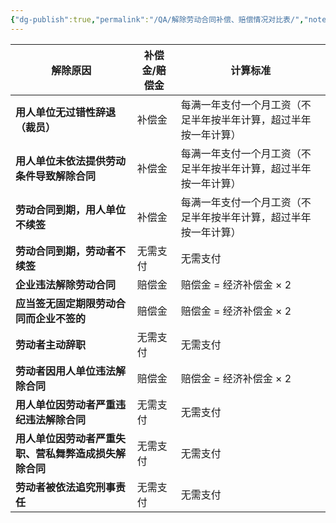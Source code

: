 ```yaml
---
{"dg-publish":true,"permalink":"/QA/解除劳动合同补偿、赔偿情况对比表/","noteIcon":"","created":"2025-03-27T18:41:13.309+08:00"}
---
```


| **解除原因**                      | **补偿金/赔偿金** | **计算标准**                         |
| ----------------------------- | ----------- | -------------------------------- |
| **用人单位无过错性辞退（裁员）**            | 补偿金         | 每满一年支付一个月工资（不足半年按半年计算，超过半年按一年计算） |
| **用人单位未依法提供劳动条件导致解除合同**       | 补偿金         | 每满一年支付一个月工资（不足半年按半年计算，超过半年按一年计算） |
| **劳动合同到期，用人单位不续签**            | 补偿金         | 每满一年支付一个月工资（不足半年按半年计算，超过半年按一年计算） |
| **劳动合同到期，劳动者不续签**             | 无需支付        | 无需支付                             |
| **企业违法解除劳动合同**                | 赔偿金         | 赔偿金 = 经济补偿金 × 2                  |
| **应当签无固定期限劳动合同而企业不签的**        | 赔偿金         | 赔偿金 = 经济补偿金 × 2                  |
| **劳动者主动辞职**                   | 无需支付        | 无需支付                             |
| **劳动者因用人单位违法解除合同**            | 赔偿金         | 赔偿金 = 经济补偿金 × 2                  |
| **用人单位因劳动者严重违纪违法解除合同**        | 无需支付        | 无需支付                             |
| **用人单位因劳动者严重失职、营私舞弊造成损失解除合同** | 无需支付        | 无需支付                             |
| **劳动者被依法追究刑事责任**              | 无需支付        | 无需支付                             |